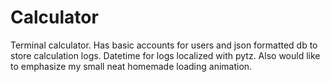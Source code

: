 # Calculator
Terminal calculator.
Has basic accounts for users and json formatted db to store calculation logs. Datetime for logs localized with pytz. Also would like to emphasize my small neat homemade loading animation.


